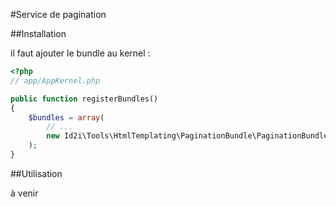 #Service de pagination

##Installation

il faut ajouter le bundle au kernel :

``` php
<?php
// app/AppKernel.php

public function registerBundles()
{
    $bundles = array(
        // ...
        new Id2i\Tools\HtmlTemplating\PaginationBundle\PaginationBundle(),
    );
}
```


##Utilisation

à venir